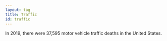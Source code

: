 ```yaml
---
layout: tag
title: Traffic
id: traffic
---
```

In 2019, there were 37,595 motor vehicle traffic deaths in the United States.
